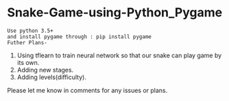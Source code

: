 # Snake-Game-using-Python_Pygame
    Use python 3.5+
    and install pygame through : pip install pygame
    Futher Plans-
1. Using tflearn to train neural network so that our snake can play game by its own.
2. Adding new stages.
3. Adding levels(difficulty).

Please let me know in comments for any issues or plans.
